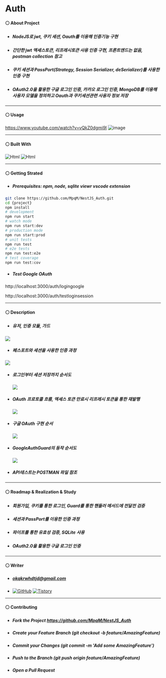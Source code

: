 # Auth
#### ⚪ About Project
* ##### NodeJS로 jwt, 쿠키 세션, Oauth를 이용해 인증기능 구현
* ##### 간단한 jwt 엑세스토큰, 리프레시토큰 사용 인증 구현, 프론트엔드는 없음, postman collection 참고
* ##### 쿠키 세션과 PassPort(Strategy, Session Serializer, deSerializer)를 사용한 인증 구현
* ##### OAuth2.0을 활용한 구글 로그인 인증, 카카오 로그인 인증, MongoDB를 이용해 사용자 모델을 정의하고 Oauth과 쿠키세션관련 사용자 정보 저장

* * *
#### ⚪ Usage
https://www.youtube.com/watch?v=vQkZ0dgmi9I
![image](https://user-images.githubusercontent.com/79093184/268300607-ec6350cc-e75c-4796-b58d-3ce3a4182c51.png)
* * *
#### ⚪ Built With
<img alt="Html" src ="https://img.shields.io/badge/NestJS-E0234E.svg?&style=for-the-badge&logo=NestJS&logoColor=white"/> <img alt="Html" src ="https://img.shields.io/badge/TypeScript-3178C6.svg?&style=for-the-badge&logo=TypeScript&logoColor=white"/>

* * *
#### ⚪ Getting Strated
* ##### Prerequisites: npm, node, sqlite viewr vscode extension
```bash
git clone https://github.com/MpqM/NestJS_Auth.git
cd {project}
npm install
# development
npm run start
# watch mode
npm run start:dev
# production mode
npm run start:prod
# unit tests
npm run test
# e2e tests
npm run test:e2e
# test coverage
npm run test:cov
```

* ##### Test Google OAuth
http://localhost:3000/auth/logingoogle


http://localhost:3000/auth/testloginsession

* * *
#### ⚪ Description 
* ##### 유저, 인증 모듈, 가드
 <img src="https://user-images.githubusercontent.com/79093184/260433330-d974fbbb-3cd1-4a03-b63f-ec30f30d04ef.png"/>
 
* ##### 페스포트와 세션을 사용한 인증 과정
 <img src="https://user-images.githubusercontent.com/79093184/260433333-0efdf916-ba4b-4483-8176-65ac26e6ae63.png"/>
 
* ##### 로그인부터 세션 저장까지 순서도
  <img src="https://user-images.githubusercontent.com/79093184/260433337-3906a4b4-1789-469d-876e-5776a8e07f53.png"/>
* ##### OAuth 프로토콜 흐름, 엑세스 토큰 만료시 리프레시 토큰을 통한 재발행
  <img src="https://user-images.githubusercontent.com/79093184/260433871-291c3293-a00f-44fc-b0ff-dbf7ece1eb3c.png"/>
* ##### 구글 OAuth 구현 순서
  <img src="https://user-images.githubusercontent.com/79093184/260433878-42222a53-f39b-44e5-a01f-acf5b0cb4c2c.png"/>
* ##### GoogleAuthGuard의 동작 순서도
  <img src="https://user-images.githubusercontent.com/79093184/260433343-a54ea8a5-58d7-442f-8d67-446c4833c1b8.png"/>
* ##### API테스트는 POSTMAN 파일 참조
* * *
#### ⚪ Roadmap & Realization & Study
* ##### 회원가입, 쿠키를 통한 로그인, Guard를 통한 핸들러 메서드에 전달전 검증
* ##### 세션과 PassPort를 이용한 인증 과정
* ##### 파이프를 통한 유효성 검증, SQLite 사용
* ##### OAuth2.0을 활용한 구글 로그인 인증
* * *
#### ⚪ Writer
* ##### <span>okqkrwhdtjd@gmail.com
* <a href = "https://github.com/MpqM"><img alt="GitHub" src ="https://img.shields.io/badge/GitHub-181717.svg?&style=for-the-badge&logo=GitHub&logoColor=white"/></a> <a href = "https://MpqM.tistory.com/"> <img alt="Tistory" src ="https://img.shields.io/badge/Tistory-white.svg?&style=for-the-badge"/></a>

* * *
#### ⚪ Contributing
* ##### Fork the Project https://github.com/MpqM/NestJS_Auth
* ##### Create your Feature Branch (git checkout -b feature/AmazingFeature)
* ##### Commit your Changes (git commit -m 'Add some AmazingFeature')
* ##### Push to the Branch (git push origin feature/AmazingFeature)
* ##### Open a Pull Request
